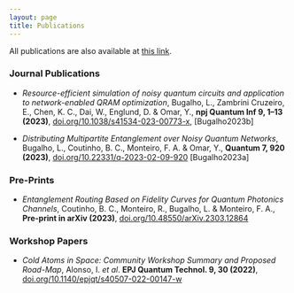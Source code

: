 ```yaml
---
layout: page
title: Publications
---
```


All publications are also available at <a href='https://scholar.google.com/citations?user=t-5_iPMAAAAJ&hl=en'>this link</a>.

### Journal Publications

- *Resource-efficient simulation of noisy quantum circuits and application to network-enabled QRAM optimization*, Bugalho, L., Zambrini Cruzeiro, E., Chen, K. C., Dai, W., Englund, D. & Omar, Y., **npj Quantum Inf 9, 1–13 (2023)**, <a href='https://doi.org/10.1038/s41534-023-00773-x'>doi.org/10.1038/s41534-023-00773-x</a>, \[Bugalho2023b\]

- *Distributing Multipartite Entanglement over Noisy Quantum Networks*, Bugalho, L., Coutinho, B. C., Monteiro, F. A. & Omar, Y., **Quantum 7, 920 (2023)**, <a href='https://doi.org/10.22331/q-2023-02-09-920'>doi.org/10.22331/q-2023-02-09-920</a> \[Bugalho2023a\]

### Pre-Prints

- *Entanglement Routing Based on Fidelity Curves for Quantum Photonics Channels*, Coutinho, B. C., Monteiro, R., Bugalho, L. & Monteiro, F. A., **Pre-print in arXiv (2023)**, <a href='https://doi.org/10.48550/arXiv.2303.12864'>doi.org/10.48550/arXiv.2303.12864</a>

### Workshop Papers

- *Cold Atoms in Space: Community Workshop Summary and Proposed Road-Map*, Alonso, I. *et al*. **EPJ Quantum Technol. 9, 30 (2022)**, <a href='https://doi.org/10.1140/epjqt/s40507-022-00147-w'>doi.org/10.1140/epjqt/s40507-022-00147-w</a>

 